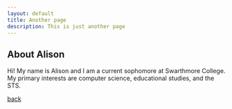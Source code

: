 ```yaml
---
layout: default
title: Another page
description: This is just another page
---
```


## About Alison

Hi! My name is Alison and I am a current sophomore at Swarthmore College. My primary interests are computer science, educational studies, and the STS.


[back](./)
